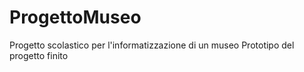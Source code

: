 # ProgettoMuseo
Progetto scolastico per l'informatizzazione di un museo
Prototipo del progetto finito
